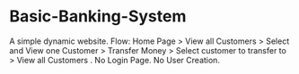 # Basic-Banking-System
A simple dynamic website. Flow: Home Page > View all Customers > Select and View one Customer > Transfer Money > Select customer to transfer to > View all Customers . No Login Page. No User Creation. 
